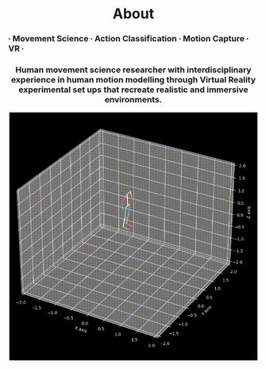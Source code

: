 
<div style="text-align: center"> 
  <H1> About </H1>
</div>

### ∙ Movement Science ∙ Action Classification ∙ Motion Capture ∙ VR ∙

<div style="text-align: center"> 
  <H3> Human movement science researcher with interdisciplinary experience in human motion modelling through Virtual Reality experimental set ups that recreate realistic and immersive environments. </H3>
</div>

<div style="text-align: center"> 
    <picture>
        <source media=(prefers-color-scheme: dark), srcset=https://raw.githubusercontent.com/uSerratos/uSerratos/main/other/video_git.gif>
        <source media=(prefers-color-scheme: light), srcset=https://raw.githubusercontent.com/uSerratos/uSerratos/main/other/video_git.gif>
        <img alt="Shows an illustrated sun in light mode and a moon with stars in dark mode.", src="https://raw.githubusercontent.com/uSerratos/uSerratos/main/other/video_git.gif", width=500, height=500>
    </picture>
</div>

